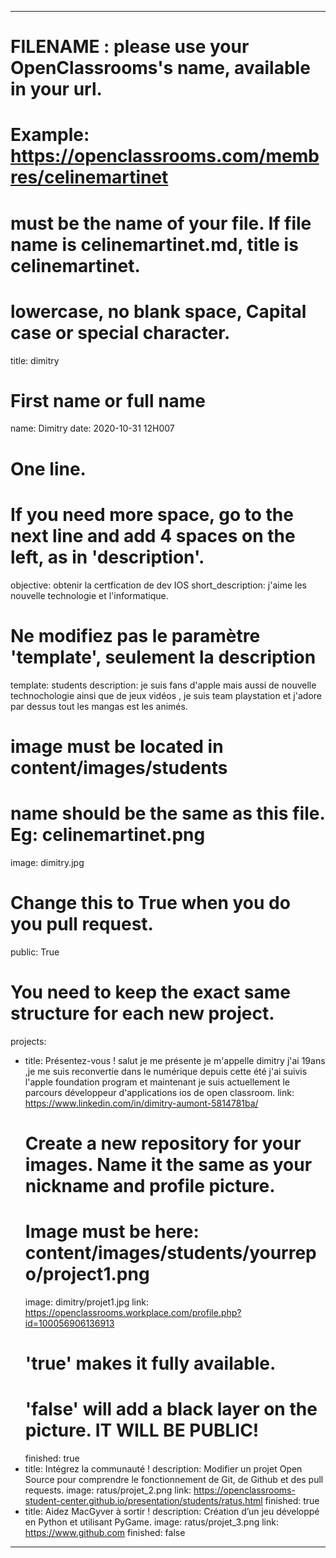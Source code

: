 ---

# FILENAME : please use your OpenClassrooms's name, available in your url.
# Example: https://openclassrooms.com/membres/celinemartinet
# must be the name of your file. If file name is celinemartinet.md, title is celinemartinet.
# lowercase, no blank space, Capital case or special character.
title: dimitry

# First name or full name
name: Dimitry
date: 2020-10-31 12H007

# One line.
# If you need more space, go to the next line and add 4 spaces on the left, as in 'description'.
objective: obtenir la certfication de dev IOS
short_description: j'aime les nouvelle technologie et l'informatique.

# Ne modifiez pas le paramètre 'template', seulement la description
template: students
description: je suis fans d'apple mais aussi de nouvelle technochologie ainsi que de jeux vidéos , je suis team playstation et j'adore par dessus tout les mangas est les animés.
  

# image must be located in content/images/students
# name should be the same as this file. Eg: celinemartinet.png
image: dimitry.jpg

# Change this to True when you do you pull request.
public: True

# You need to keep the exact same structure for each new project.
projects:
  - title: Présentez-vous !
    salut je me présente je m'appelle dimitry j'ai 19ans ,je me suis reconvertie dans le numérique depuis cette été j'ai suivis l'apple foundation program et maintenant je suis actuellement le parcours développeur d'applications ios de open classroom.
    link: https://www.linkedin.com/in/dimitry-aumont-5814781ba/
    # Create a new repository for your images. Name it the same as your nickname and profile picture.
    # Image must be here: content/images/students/yourrepo/project1.png
    image: dimitry/projet1.jpg
    link: https://openclassrooms.workplace.com/profile.php?id=100056906136913
    # 'true' makes it fully available.
    # 'false' will add a black layer on the picture. IT WILL BE PUBLIC!
    finished: true
  - title: Intégrez la communauté !
    description: Modifier un projet Open Source pour comprendre le fonctionnement de Git, de Github et des pull requests. 
    image: ratus/projet_2.png
    link: https://openclassrooms-student-center.github.io/presentation/students/ratus.html
    finished: true
  - title: Aidez MacGyver à sortir !
    description: Création d’un jeu développé en Python et utilisant PyGame.
    image: ratus/projet_3.png
    link: https://www.github.com
    finished: false
---